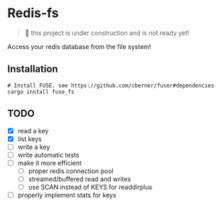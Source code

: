 # Redis-fs

> 🔨 this project is under construction and is not ready yet!

Access your redis database from the file system!


## Installation

```
# Install FUSE. see https://github.com/cberner/fuser#dependencies
cargo install fuse_fs
```



## TODO

- [x] read a key
- [x] list keys
- [ ] write a key
- [ ] write automatic tests
- [ ] make it more efficient
  - [ ] proper redis connection pool
  - [ ] streamed/buffered read and writes
  - [ ] use SCAN instead of KEYS for readdirplus
- [ ] properly implement stats for keys
